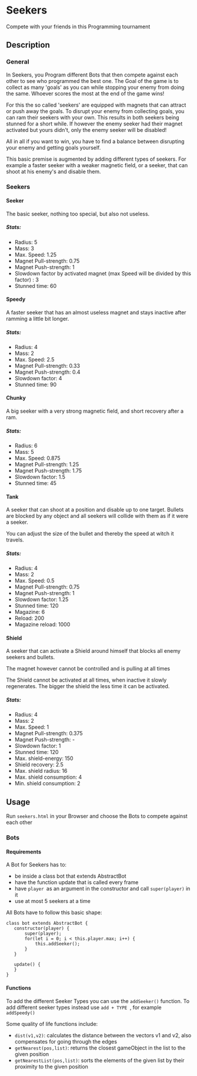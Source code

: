 # Seekers

Compete with your friends in this Programming tournament

## Description

### General

In Seekers, you Program different Bots that then compete against each
other to see who programmed the best one.
The Goal of the game is to collect as many 'goals' as you can while stopping your enemy from doing the same. 
Whoever scores the most at the end of the game wins! 

For this the so called 'seekers' are equipped with magnets that can attract or push away the goals. 
To disrupt your enemy from collecting goals, you can ram their seekers with your own. 
This results in both seekers being stunned for a short while. 
If however the enemy seeker had their magnet activated but yours didn't, only the enemy seeker will be disabled! 

All in all if you want to win, you have to find a balance between disrupting your enemy and getting goals yourself. 

This basic premise is augmented by adding different types of seekers. 
For example a faster seeker with a weaker magnetic field, or a seeker, that can shoot at his enemy's and disable them.

### Seekers

#### Seeker

The basic seeker, nothing too special, but also not useless.

##### Stats:
- Radius: 5
- Mass: 3
- Max. Speed: 1.25
- Magnet Pull-strength: 0.75
- Magnet Push-strength: 1
- Slowdown factor by activated magnet (max Speed will be divided by this factor) : 3
- Stunned time: 60 

#### Speedy

A faster seeker that has an almost useless magnet and stays inactive after ramming a little bit longer.


##### Stats:
- Radius: 4
- Mass: 2
- Max. Speed: 2.5
- Magnet Pull-strength: 0.33
- Magnet Push-strength: 0.4
- Slowdown factor: 4
- Stunned time: 90 

#### Chunky

A big seeker with a very strong magnetic field, and short recovery after a ram.


##### Stats:
- Radius: 6
- Mass: 5
- Max. Speed: 0.875
- Magnet Pull-strength: 1.25
- Magnet Push-strength: 1.75
- Slowdown factor: 1.5
- Stunned time: 45 

#### Tank

A seeker that can shoot at a position and disable up to one target. Bullets are blocked by any object and all seekers will collide with them as if it were a seeker.

You can adjust the size of the bullet and thereby the speed at witch it travels.

##### Stats:
- Radius: 4
- Mass: 2
- Max. Speed: 0.5
- Magnet Pull-strength: 0.75
- Magnet Push-strength: 1
- Slowdown factor: 1.25
- Stunned time: 120
- Magazine: 6
- Reload: 200
- Magazine reload: 1000

#### Shield

A seeker that can activate a Shield around himself that blocks all enemy seekers and bullets.

The magnet however cannot be controlled and is pulling at all times

The Shield cannot be activated at all times, when inactive it slowly regenerates. 
The bigger the shield the less time it can be activated.


##### Stats:
- Radius: 4
- Mass: 2
- Max. Speed: 1
- Magnet Pull-strength: 0.375
- Magnet Push-strength: -
- Slowdown factor: 1
- Stunned time: 120
- Max. shield-energy: 150
- Shield recovery: 2.5
- Max. shield radius: 16
- Max. shield consumption: 4
- Min. shield consumption: 2


## Usage

Run ``seekers.html`` in your Browser and choose the Bots to compete against each other 

### Bots

#### Requirements

A Bot for Seekers has to:
 - be inside a class bot that extends AbstractBot
 - have the function update that is called every frame
 - have ``player ``as an argument in the constructor and call ``super(player)`` in it
 - use at most 5 seekers at a time
 
 All Bots have to follow this basic shape: 
 
 ````
class bot extends AbstractBot {
    constructor(player) {
        super(player);
        for(let i = 0; i < this.player.max; i++) {
            this.addSeeker();
        }
    }

    update() {
    }
}

````

#### Functions

To add the different Seeker Types you can use the ``addSeeker()`` function. To add different seeker types instead use ``add + TYPE ``, for example ``addSpeedy()``

Some quality of life functions include: 

- ``dist(v1,v2)``: calculates the distance between the vectors v1 and v2, also compensates for going through the edges
- ``getNearest(pos,list)``: returns the closest gameObject in the list to the given position
- ``getNearestList(pos,list)``: sorts the elements of the given list by their proximity to the given position
